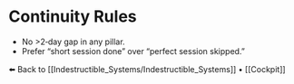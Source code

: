 # Continuity Rules

- No >2‑day gap in any pillar.  
- Prefer “short session done” over “perfect session skipped.”

⬅️ Back to [[Indestructible_Systems/Indestructible_Systems]] • [[Cockpit]]
